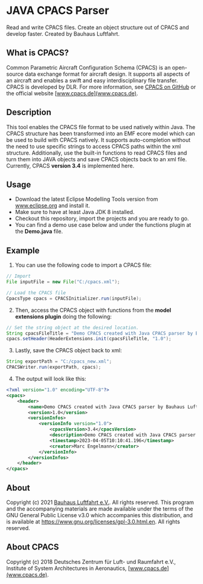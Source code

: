 # JAVA CPACS Parser
Read and write CPACS files. Create an object structure out of CPACS and develop faster. Created by Bauhaus Luftfahrt.

## What is CPACS?
Common Parametric Aircraft Configuration Schema (CPACS) is an open-source data exchange format for aircraft design. It supports all aspects of an aircraft and enables a swift and easy interdisciplinary file transfer. CPACS is developed by DLR. For more information, see [CPACS on GitHub](https://github.com/DLR-SL/CPACS) or the official website [www.cpacs.de](www.cpacs.de). 

## Description
This tool enables the CPACS file format to be used natively within Java. The CPACS structure has been transformed into an EMF ecore model which can be used to build with CPACS natively. It supports auto-completion without the need to use specific strings to access CPACS paths within the xml structure. Additionally, use the built-in functions to read CPACS files and turn them into JAVA objects and save CPACS objects back to an xml file. Currently, CPACS **version 3.4** is implemented here.

## Usage
* Download the latest Eclipse Modelling Tools version from www.eclipse.org and install it.
* Make sure to have at least Java JDK 8 installed.
* Checkout this repository, import the projects and you are ready to go.
* You can find a demo use case below and under the functions plugin at the **Demo.java** file.

## Example
1. You can use the following code to import a CPACS file: 

```java
// Import 
File inputFile = new File("C:/cpacs.xml");

// Load the CPACS file
CpacsType cpacs = CPACSInitializer.run(inputFile);
```

2. Then, access the CPACS object with functions from the **model extensions plugin** doing the following: 

```java
// Set the string object at the desired location.
String cpacsFileTitle = "Demo CPACS created with Java CPACS parser by Bauhaus Luftfahrt";
cpacs.setHeader(HeaderExtensions.init(cpacsFileTitle, "1.0");
```

3. Lastly, save the CPACS object back to xml:

```java
String exportPath = "C:/cpacs_new.xml";
CPACSWriter.run(exportPath, cpacs);
```

4. The output will look like this:

```xml
<?xml version="1.0" encoding="UTF-8"?>
<cpacs>
    <header>
        <name>Demo CPACS created with Java CPACS parser by Bauhaus Luftfahrt</name>
        <version>1.0</version>
        <versionInfos>
            <versionInfo version="1.0">
                <cpacsVersion>3.4</cpacsVersion>
                <description>Demo CPACS created with Java CPACS parser by Bauhaus Luftfahrt</description>
                <timestamp>2023-04-05T10:10:41.196</timestamp>
                <creator>Marc Engelmann</creator>
            </versionInfo>
        </versionInfos>
    </header>
</cpacs>
```

## About

Copyright (c) 2021 [Bauhaus Luftfahrt e.V.](http://www.bauhaus-luftfahrt.net/?set_language=en). All rights reserved. This program and the accompanying materials are made available under the terms of the GNU General Public License v3.0 which accompanies this distribution, and is available at https://www.gnu.org/licenses/gpl-3.0.html.en. All rights reserved. 

## About CPACS
Copyright (c) 2018 Deutsches Zentrum für Luft- und Raumfahrt e.V., Institute of System Architectures in Aeronautics, [www.cpacs.de](www.cpacs.de).
